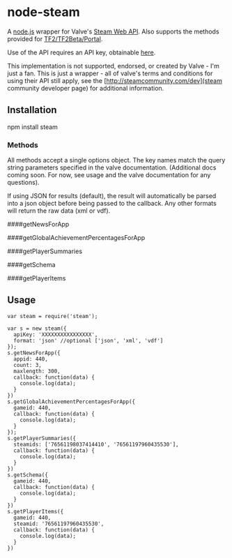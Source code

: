 # node-steam

A [node.js](http://github.com/joyent/node) wrapper for Valve's [Steam Web API](http://developer.valvesoftware.com/wiki/Steam_Web_API).  Also supports the methods provided for [TF2/TF2Beta/Portal](http://wiki.teamfortress.com/wiki/WebAPI).

Use of the API requires an API key, obtainable [here](http://steamcommunity.com/dev/apikey).  
  
This implementation is not supported, endorsed, or created by Valve - I'm just a fan.  This is just a wrapper - all of valve's terms and conditions for using their API still apply, see the [http://steamcommunity.com/dev](steam community developer page) for additional information.

## Installation

  npm install steam
  

### Methods

  All methods accept a single options object.  The key names match the query string parameters specified in the valve documentation. (Additional docs coming soon.  For now, see usage and the valve documentation for any questions).
  
  If using JSON for results (default), the result will automatically be parsed into a json object before being passed to the callback.  Any other formats will return the raw data (xml or vdf).  

####getNewsForApp


####getGlobalAchievementPercentagesForApp


####getPlayerSummaries


####getSchema


####getPlayerItems


## Usage

    var steam = require('steam');
    
    var s = new steam({
      apiKey: 'XXXXXXXXXXXXXXXX',
      format: 'json' //optional ['json', 'xml', 'vdf']
    });
    s.getNewsForApp({
      appid: 440,
      count: 3,
      maxlength: 300,
      callback: function(data) {
        console.log(data);
      }
    })
    s.getGlobalAchievementPercentagesForApp({
      gameid: 440,
      callback: function(data) {
        console.log(data);
      }
    });
    s.getPlayerSummaries({
      steamids: ['76561198037414410', '76561197960435530'],
      callback: function(data) {
        console.log(data);
      }
    })
    s.getSchema({
      gameid: 440,
      callback: function(data) {
        console.log(data);
      }
    })
    s.getPlayerItems({
      gameid: 440,
      steamid: '76561197960435530',
      callback: function(data) {
        console.log(data);
      }
    })
